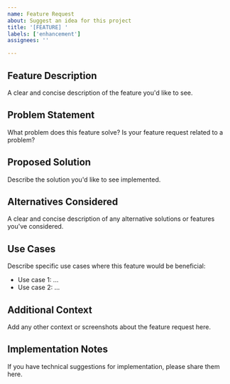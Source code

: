 ```yaml
---
name: Feature Request
about: Suggest an idea for this project
title: '[FEATURE] '
labels: ['enhancement']
assignees: ''

---
```


## Feature Description
A clear and concise description of the feature you'd like to see.

## Problem Statement
What problem does this feature solve? Is your feature request related to a problem?

## Proposed Solution
Describe the solution you'd like to see implemented.

## Alternatives Considered
A clear and concise description of any alternative solutions or features you've considered.

## Use Cases
Describe specific use cases where this feature would be beneficial:
- Use case 1: ...
- Use case 2: ...

## Additional Context
Add any other context or screenshots about the feature request here.

## Implementation Notes
If you have technical suggestions for implementation, please share them here.